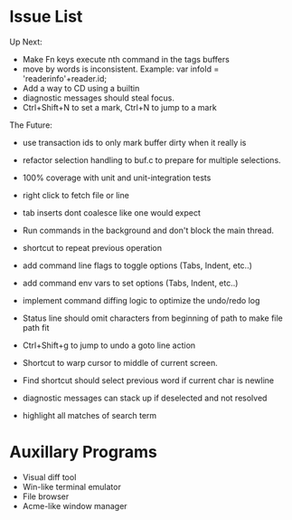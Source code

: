 # Issue List

Up Next:

* Make Fn keys execute nth command in the tags buffers
* move by words is inconsistent. Example:
    var infoId = 'readerinfo'+reader.id;
* Add a way to CD using a builtin
* diagnostic messages should steal focus.
* Ctrl+Shift+N to set a mark, Ctrl+N to jump to a mark

The Future:

* use transaction ids to only mark buffer dirty when it really is
* refactor selection handling to buf.c to prepare for multiple selections.
* 100% coverage with unit and unit-integration tests
* right click to fetch file or line
* tab inserts dont coalesce like one would expect
* Run commands in the background and don't block the main thread.
* shortcut to repeat previous operation
* add command line flags to toggle options (Tabs, Indent, etc..)
* add command env vars to set options (Tabs, Indent, etc..)
* implement command diffing logic to optimize the undo/redo log
* Status line should omit characters from beginning of path to make file path fit

* Ctrl+Shift+g to jump to undo a goto line action
* Shortcut to warp cursor to middle of current screen.
* Find shortcut should select previous word if current char is newline
* diagnostic messages can stack up if deselected and not resolved
* highlight all matches of search term

# Auxillary Programs

* Visual diff tool
* Win-like terminal emulator
* File browser
* Acme-like window manager
